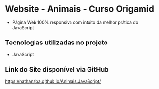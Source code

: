 # Website - Animais - Curso Origamid
- Página Web 100% responsiva com intuito da melhor prática do JavaScript

## Tecnologias utilizadas no projeto

- JavaScript

## Link do Site disponível via GitHub

https://nathanaba.github.io/Animais.JavaScript/
